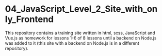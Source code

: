 # 04_JavaScript_Level_2_Site_with_only_Frontend
This repository contains a training site written in html, scss, JavaScript and Vue.js as homework for lessons 1-6 of 8 lessons until a backend on Node.js was added to it (this site with a backend on Node.js is in a different repository).
